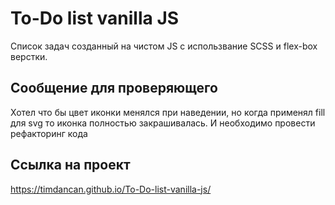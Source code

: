 # To-Do list vanilla JS
Список задач созданный на чистом JS с использвание SCSS и flex-box верстки.
## Сообщение для проверяющего
Хотел что бы цвет иконки менялся при наведении, но когда применял fill для svg то иконка полностью закрашивалась. И необходимо провести рефакторинг кода
## Ссылка на проект 
https://timdancan.github.io/To-Do-list-vanilla-js/
